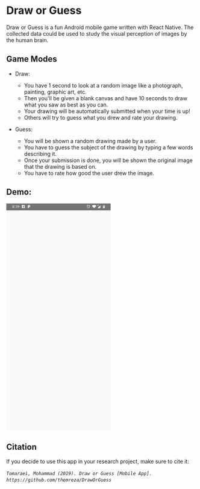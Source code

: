# Draw or Guess
Draw or Guess is a fun Android mobile game written with React Native.
The collected data could be used to study the visual perception of images by the human brain.

## Game Modes
* Draw:
  - You have 1 second to look at a random image like a photograph, painting, graphic art, etc.
  - Then you'll be given a blank canvas and have 10 seconds to draw what you saw as best as you can.
  - Your drawing will be automatically submitted when your time is up!
  - Others will try to guess what you drew and rate your drawing.

* Guess:
  - You will be shown a random drawing made by a user.
  - You have to guess the subject of the drawing by typing a few words describing it.
  - Once your submission is done, you will be shown the original image that the drawing is based on.
  - You have to rate how good the user drew the image.

## Demo:
<img src="demo.gif" height="600">

## Citation
If you decide to use this app in your research project, make sure to cite it:

*`Tomaraei, Mohammad (2019). Draw or Guess [Mobile App]. https://github.com/themreza/DrawOrGuess`*
